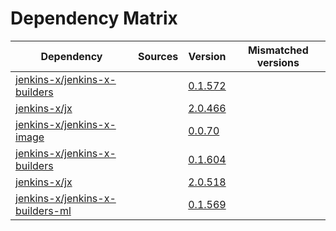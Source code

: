 # Dependency Matrix

Dependency | Sources | Version | Mismatched versions
---------- | ------- | ------- | -------------------
[jenkins-x/jenkins-x-builders](https://github.com/jenkins-x/jenkins-x-builders) |  | [0.1.572]() | 
[jenkins-x/jx](https://github.com/jenkins-x/jx) |  | [2.0.466]() | 
[jenkins-x/jenkins-x-image](https://github.com/jenkins-x/jenkins-x-image) |  | [0.0.70](https://github.com/jenkins-x/jenkins-x-image/releases/tag/0.0.70) | 
[jenkins-x/jenkins-x-builders](https://github.com/jenkins-x/jenkins-x-builders) |  | [0.1.604]() | 
[jenkins-x/jx](https://github.com/jenkins-x/jx) |  | [2.0.518](https://github.com/jenkins-x/jx/releases/tag/v2.0.518) | 
[jenkins-x/jenkins-x-builders-ml](https://github.com/jenkins-x/jenkins-x-builders-ml) |  | [0.1.569]() | 
